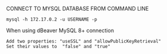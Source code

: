 CONNECT TO MYSQL DATABASE FROM COMMAND LINE
```
mysql -h 172.17.0.2 -u USERNAME -p
```
When using dBeaver MySQL 8+ connection
```
Add two properties: "useSSL" and "allowPublicKeyRetrieval"
Set their values to  "false" and "true"
